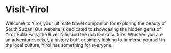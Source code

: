 # Visit-Yirol
Welcome to Yirol, your ultimate travel companion for exploring the beauty of South Sudan! Our website is dedicated to showcasing the hidden gems of Yirol, Fulla Falls, the River Nile, and the rich Dinka culture. Whether you are an adventure seeker, a history buff, or simply looking to immerse yourself in the local culture, Yirol has something for everyone.

